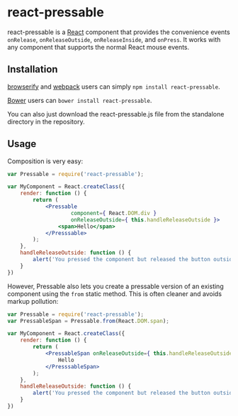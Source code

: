react-pressable
===============

react-pressable is a [React] component that provides the convenience events
`onRelease`, `onReleaseOutside`, `onReleaseInside`, and `onPress`. It works with
any component that supports the normal React mouse events.


Installation
------------

[browserify] and [webpack] users can simply `npm install react-pressable`.

[Bower] users can `bower install react-pressable`.

You can also just download the react-pressable.js file from the standalone
directory in the repository.


Usage
-----

Composition is very easy:

```jsx
var Pressable = require('react-pressable');

var MyComponent = React.createClass({
    render: function () {
        return (
            <Pressable
                    component={ React.DOM.div }
                    onReleaseOutside={ this.handleReleaseOutside }>
                <span>Hello</span>
            </Presssable>
        );
    },
    handleReleaseOutside: function () {
        alert('You pressed the component but released the button outside!')
    }
})
```

However, Pressable also lets you create a pressable version of an existing
component using the `from` static method. This is often cleaner and avoids
markup pollution:

```jsx
var Pressable = require('react-pressable');
var PressableSpan = Pressable.from(React.DOM.span);

var MyComponent = React.createClass({
    render: function () {
        return (
            <PressableSpan onReleaseOutside={ this.handleReleaseOutside }>
                Hello
            </PresssableSpan>
        );
    },
    handleReleaseOutside: function () {
        alert('You pressed the component but released the button outside!')
    }
})
```


[React]: http://reactjs.org
[browserify]: http://browserify.org
[webpack]: http://webpack.github.io
[Bower]: http://bower.io
